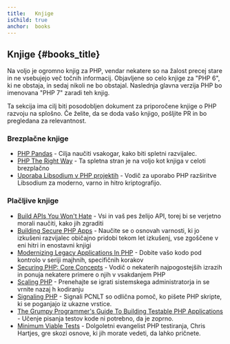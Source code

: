 ```yaml
---
title:   Knjige
isChild: true
anchor:  books
---
```


## Knjige {#books_title}

Na voljo je ogromno knjig za PHP, vendar nekatere so na žalost precej stare in ne
vsebujejo več točnih informacij. Objavljene so celo knjige za "PHP 6",
ki ne obstaja, in sedaj nikoli ne bo obstajal. Naslednja glavna verzija PHP
bo imenovana "PHP 7" zaradi teh knjig.

Ta sekcija ima cilj biti posodobljen dokument za priporočene knjige o PHP
razvoju na splošno. Če želite, da se doda vašo knjigo, pošljite PR in
bo pregledana za relevantnost.

### Brezplačne knjige

* [PHP Pandas](http://daylerees.com/php-pandas/) - Cilja naučiti vsakogar, kako biti spletni razvijalec.
* [PHP The Right Way](https://leanpub.com/phptherightway/) - Ta spletna stran je
na voljo kot knjiga v celoti brezplačno
* [Uporaba Libsodium v PHP projektih](https://paragonie.com/book/pecl-libsodium) - Vodič za uporabo PHP razširitve Libsodium za moderno, varno in hitro kriptografijo.

### Plačljive knjige

* [Build APIs You Won't Hate](https://apisyouwonthate.com/) - Vsi in vaš pes želijo API,
torej bi se verjetno morali naučiti, kako jih zgraditi
* [Building Secure PHP Apps](https://leanpub.com/buildingsecurephpapps) - Naučite se o osnovah varnosti, ki jo izkušeni razvijalec običajno pridobi tekom let izkušenj, vse zgoščene v eni hitri in enostavni knjigi
* [Modernizing Legacy Applications In PHP](https://leanpub.com/mlaphp) - Dobite
vašo kodo pod kontrolo v seriji majhnih, specifičnih korakov
* [Securing PHP: Core Concepts](https://leanpub.com/securingphp-coreconcepts) - Vodič o nekaterih najpogostejših izrazih in ponuja nekatere primere o njih v vsakdanjem PHP
* [Scaling PHP](http://www.scalingphpbook.com/) - Prenehajte se igrati sistemskega administratorja in se vrnite nazaj h kodiranju
* [Signaling PHP](https://leanpub.com/signalingphp) - Signali PCNLT so odlična pomoč, ko pišete PHP skripte, ki se poganjajo iz ukazne vrstice.
* [The Grumpy Programmer's Guide To Building Testable PHP Applications](https://leanpub.com/grumpy-testing) - Učenje pisanja testov kode ni potrebno, da je zoprno.
* [Minimum Viable Tests](https://leanpub.com/minimumviabletests) - Dolgoletni evangelist PHP testiranja, Chris Hartjes, gre skozi osnove, ki jih morate vedeti, da lahko pričnete.
